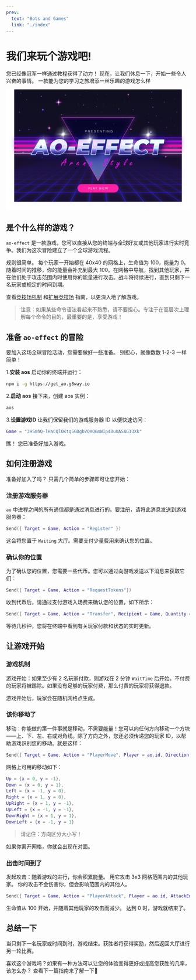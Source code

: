 ```yaml
---
prev:
  text: "Bots and Games"
  link: "./index"
---
```


# 我们来玩个游戏吧!

您已经像冠军一样通过教程获得了动力！ 现在，让我们休息一下，开始一些令人兴奋的事情。 一款能为您的学习之旅增添一丝乐趣的游戏怎么样

![AO-效应游戏横幅](./ao-effect-game-banner.png)

## 是个什么样的游戏？

`ao-effect` 是一款游戏，您可以直接从您的终端与全球好友或其他玩家进行实时竞争。我们为这次冒险建立了一个全球游戏流程。

规则很简单。 每个玩家一开始都在 40x40 的网格上，生命值为 100，能量为 0。随着时间的推移，你的能量会补充到最大 100。在网格中导航，找到其他玩家，并在他们处于攻击范围内时使用你的能量进行攻击。战斗将持续进行，直到只剩下一名玩家或规定的时间到期。

查看[竞技场机制](arena-mechanics.md) 和[扩展竞技场](build-game.md) 指南，以更深入地了解游戏。

> 注意：如果某些命令语法看起来不熟悉，请不要担心。专注于在高层次上理解每个命令的目的，最重要的是，享受游戏！

## 准备 `ao-effect` 的冒险

要加入这场全球冒险活动，您需要做好一些准备。 别担心，就像数数 1-2-3 一样简单！

1.**安装 aos**
启动你的终端并运行：

```bash
npm i -g https://get_ao.g8way.io
```

2.**启动 aos**
接下来，创建 aos 实例：

```bash
aos
```

3.**设置游戏ID**
让我们保留我们的游戏服务器 ID 以便快速访问：

```lua
Game = "3HSmhQ-lHaCQlOKtq5GDgbVQXQ6mWIp40uUASAG13Xk"
```

瞧！ 您已准备好加入游戏。

## 如何注册游戏

准备好加入了吗？ 只需几个简单的步骤即可让您开始：

### 注册游戏服务器

`ao` 中进程之间的所有通信都是通过消息进行的。要注册，请将此消息发送到游戏服务器：

```lua
Send({ Target = Game, Action = "Register" })
```

这会将您置于 `Waiting` 大厅。需要支付少量费用来确认您的位置。

### 确认你的位置

为了确认您的位置，您需要一些代币。您可以通过向游戏发送以下消息来获取它们：

```lua
Send({ Target = Game, Action = "RequestTokens"})
```

收到代币后，请通过支付游戏入场费来确认您的位置，如下所示：

```lua
Send({ Target = Game, Action = "Transfer", Recipient = Game, Quantity = "1000"})
```

等待几秒钟，您将在终端中看到有关玩家付款和状态的实时更新。

## 让游戏开始

### 游戏机制

游戏开始：如果至少有 2 名玩家付款，则游戏在 2 分钟 `WaitTime` 后开始。不付费的玩家将被踢除。如果没有足够的玩家付费，那么付费的玩家将获得退款。

游戏开始后，玩家会在随机网格点生成。

### 该你移动了

移动：你能做的第一件事就是移动，不需要能量！您可以向任何方向移动一个方块——上、下、左、右或对角线。除了方向之外，您还必须传递您的玩家 ID，以帮助游戏识别您的移动。就是这样：

```lua
Send({ Target = Game, Action = "PlayerMove", Player = ao.id, Direction = "DownRight"})
```

网格上可用的移动如下：

```lua
Up = {x = 0, y = -1},
Down = {x = 0, y = 1},
Left = {x = -1, y = 0},
Right = {x = 1, y = 0},
UpRight = {x = 1, y = -1},
UpLeft = {x = -1, y = -1},
DownRight = {x = 1, y = 1},
DownLeft = {x = -1, y = 1}
```

> 请记住：方向区分大小写！

如果你离开网格，你就会出现在对面。

### 出击时间到了

发起攻击：随着游戏的进行，你会积累能量。 用它攻击 3x3 网格范围内的其他玩家。 你的攻击不会伤害你，但会影响范围内的其他人。

```lua
Send({ Target = Game, Action = "PlayerAttack", Player = ao.id, AttackEnergy = "energy_integer"})
```

生命值从 100 开始，并随着其他玩家的攻击而减少。 达到 0 时，游戏就结束了。

## 总结一下

当只剩下一名玩家或时间到时，游戏结束。获胜者将获得奖励，然后返回大厅进行另一轮比赛。

喜欢这个游戏吗？如果有一种方法可以让您的体验变得更好或提高您获胜的几率，该怎么办？ 查看下一篇指南来了解一下🤔
